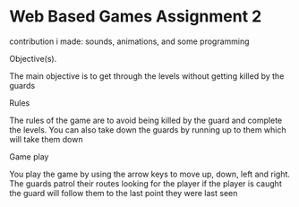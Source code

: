 # Web Based Games Assignment 2
contribution i made: sounds, animations, and some programming


Objective(s).

The main objective is to get through the levels without getting killed by the guards


Rules

The rules of the game are to avoid being killed by the guard and complete the levels.
 You can also take down the guards by running up to them which will take them down
 
 
Game play

You play the game by using the arrow keys to move up, down, left and right. 
The guards patrol their routes looking for the player if the player is caught the guard will follow them to the last point they were last seen

